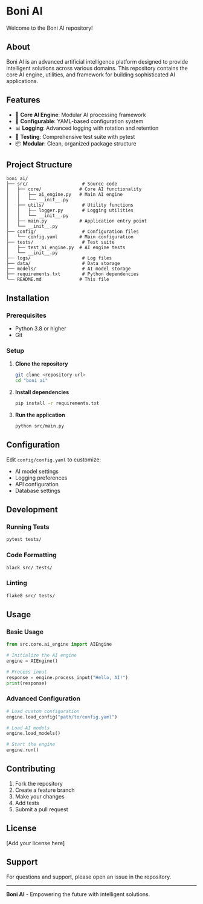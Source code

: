 # Boni AI

Welcome to the Boni AI repository!

## About

Boni AI is an advanced artificial intelligence platform designed to provide intelligent solutions across various domains. This repository contains the core AI engine, utilities, and framework for building sophisticated AI applications.

## Features

- 🤖 **Core AI Engine**: Modular AI processing framework
- 🔧 **Configurable**: YAML-based configuration system
- 📊 **Logging**: Advanced logging with rotation and retention
- 🧪 **Testing**: Comprehensive test suite with pytest
- 📦 **Modular**: Clean, organized package structure

## Project Structure

```
boni ai/
├── src/                    # Source code
│   ├── core/              # Core AI functionality
│   │   ├── ai_engine.py   # Main AI engine
│   │   └── __init__.py
│   ├── utils/              # Utility functions
│   │   ├── logger.py       # Logging utilities
│   │   └── __init__.py
│   ├── main.py            # Application entry point
│   └── __init__.py
├── config/                 # Configuration files
│   └── config.yaml        # Main configuration
├── tests/                  # Test suite
│   ├── test_ai_engine.py  # AI engine tests
│   └── __init__.py
├── logs/                   # Log files
├── data/                   # Data storage
├── models/                 # AI model storage
├── requirements.txt        # Python dependencies
└── README.md              # This file
```

## Installation

### Prerequisites

- Python 3.8 or higher
- Git

### Setup

1. **Clone the repository**

   ```bash
   git clone <repository-url>
   cd "boni ai"
   ```

2. **Install dependencies**

   ```bash
   pip install -r requirements.txt
   ```

3. **Run the application**
   ```bash
   python src/main.py
   ```

## Configuration

Edit `config/config.yaml` to customize:

- AI model settings
- Logging preferences
- API configuration
- Database settings

## Development

### Running Tests

```bash
pytest tests/
```

### Code Formatting

```bash
black src/ tests/
```

### Linting

```bash
flake8 src/ tests/
```

## Usage

### Basic Usage

```python
from src.core.ai_engine import AIEngine

# Initialize the AI engine
engine = AIEngine()

# Process input
response = engine.process_input("Hello, AI!")
print(response)
```

### Advanced Configuration

```python
# Load custom configuration
engine.load_config("path/to/config.yaml")

# Load AI models
engine.load_models()

# Start the engine
engine.run()
```

## Contributing

1. Fork the repository
2. Create a feature branch
3. Make your changes
4. Add tests
5. Submit a pull request

## License

[Add your license here]

## Support

For questions and support, please open an issue in the repository.

---

**Boni AI** - Empowering the future with intelligent solutions.
